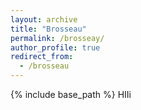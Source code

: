 ```yaml
---
layout: archive
title: "Brosseau"
permalink: /brosseay/
author_profile: true
redirect_from:
  - /brosseau
---
```


{% include base_path %}
HIIi
